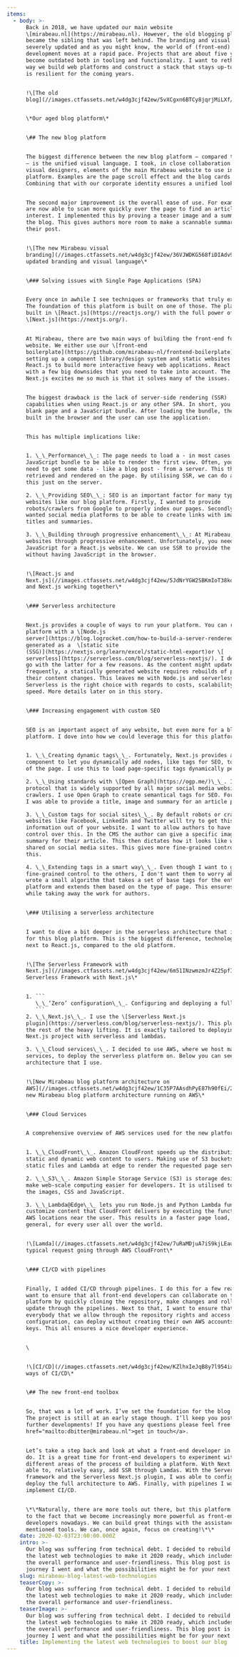 ```yaml
---
items:
  - body: >-
      Back in 2018, we have updated our main website
      \[mirabeau.nl](https://mirabeau.nl). However, the old blogging platform
      became the sibling that was left behind. The branding and visual style got
      severely updated and as you might know, the world of (front-end)
      development moves at a rapid pace. Projects that are about five years old
      become outdated both in tooling and functionality. I want to rethink the
      way we build web platforms and construct a stack that stays up-to-date and
      is resilient for the coming years. 


      !\[The old
      blog](//images.ctfassets.net/w4dg3cjf42ew/5vXCgxn6BTCy8jqrjMiLXf/2db1ca51a38df55e69951346ab28abbc/49D97C22-25AD-4F85-862D-E6C93A006EE6-min.png)


      \*Our aged blog platform\*


      \## The new blog platform 


      The biggest difference between the new blog platform – compared to the old
      – is the unified visual language. I took, in close collaboration with our
      visual designers, elements of the main Mirabeau website to use in our
      platform. Examples are the page scroll effect and the blog cards.
      Combining that with our corporate identity ensures a unified look & feel.


      The second major improvement is the overall ease of use. For example, you
      are now able to scan more quickly over the page to find an article of your
      interest. I implemented this by proving a teaser image and a summary of
      the blog. This gives authors more room to make a scannable summary of
      their post.


      !\[The new Mirabeau visual
      branding](//images.ctfassets.net/w4dg3cjf42ew/36VJWDKG568fiDIAdv9Gpg/39118b835a3f11b5d59c8bcde0ee8d66/B323160D-6A46-4AD2-A48C-1FEF85BBF506-min.png)\*Our
      updated branding and visual language\*


      \### Solving issues with Single Page Applications (SPA)


      Every once in awhile I see techniques or frameworks that truly excite me.
      The foundation of this platform is built on one of those. The platform is
      built in \[React.js](https://reactjs.org/) with the full power of
      \[Next.js](https://nextjs.org/).


      At Mirabeau, there are two main ways of building the front-end for a
      website. We either use our \[front-end
      boilerplate](https://github.com/mirabeau-nl/frontend-boilerplate) for
      setting up a component library/design system and static websites or we use
      React.js to build more interactive heavy web applications. React.js comes
      with a few big downsides that you need to take into account. The reason
      Next.js excites me so much is that it solves many of the issues.


      The biggest drawback is the lack of server-side rendering (SSR)
      capabilities when using React.js or any other SPA. In short, you load a
      blank page and a JavaScript bundle. After loading the bundle, the page is
      built in the browser and the user can use the application. 


      This has multiple implications like:


      1. \_\_Performance\_\_: The page needs to load a - in most cases large - 
      JavaScript bundle to be able to render the first view. Often, you then
      need to get some data - like a blog post - from a server. This then gets
      retrieved and rendered on the page. By utilising SSR, we can do all of
      this just on the server. 

      2. \_\_Providing SEO\_\_: SEO is an important factor for many types of
      websites like our blog platform. Firstly, I wanted to provide
      robots/crawlers from Google to properly index our pages. Secondly, I
      wanted social media platforms to be able to create links with images,
      titles and summaries.

      3. \_\_Building through progressive enhancement\_\_: At Mirabeau, we build
      websites through progressive enhancement. Unfortunately, you need
      JavaScript for a React.js website. We can use SSR to provide the platform
      without having JavaScript in the browser.


      !\[React.js and
      Next.js](//images.ctfassets.net/w4dg3cjf42ew/5JdNrYGW2SBKmIoT38kqz0/80b019ca3d6e00871b3603f842814b0c/CDFEF415-123A-4D0E-85AD-BB3B32A0B3A1-min.png)\*React.js
      and Next.js working together\*


      \### Serverless architecture


      Next.js provides a couple of ways to run your platform. You can run your
      platform with a \[Node.js
      server](https://blog.logrocket.com/how-to-build-a-server-rendered-react-app-with-next-express-d5a389e7ab2f/),
      generated as a  \[static site
      (SSG)](https://nextjs.org/learn/excel/static-html-export)or \[
      serverless](https://serverless.com/blog/serverless-nextjs/). I decided to
      go with the latter for a few reasons. As the content might update
      frequently, a statically generated website requires rebuilds of pages when
      their content changes. This leaves me with Node.js and serverless.
      Serverless is the right choice with regards to costs, scalability and
      speed. More details later on in this story.


      \### Increasing engagement with custom SEO


      SEO is an important aspect of any website, but even more for a blog
      platform. I dove into how we could leverage this for this platform.


      1. \_\_Creating dynamic tags\_\_. Fortunately, Next.js provides a Head
      component to let you dynamically add nodes, like tags for SEO, to the head
      of the page. I use this to load page-specific tags dynamically per page.

      2. \_\_Using standards with \[Open Graph](https://ogp.me/)\_\_. It’s a
      protocol that is widely supported by all major social media websites and
      crawlers. I use Open Graph to create semantical tags for SEO. For example,
      I was able to provide a title, image and summary for an article page.

      3. \_\_Custom tags for social sites\_\_. By default robots or crawlers of
      websites like Facebook, LinkedIn and Twitter will try to get this
      information out of your website. I want to allow authors to have full
      control over this. In the CMS the author can give a specific image and
      summary for their article. This then dictates how it looks like when
      shared on social media sites. This gives more fine-grained control over
      this. 

      4. \_\_Extending tags in a smart way\_\_. Even though I want to give this
      fine-grained control to the others, I don't want them to worry about it. I
      wrote a small algorithm that takes a set of base tags for the entire blog
      platform and extends them based on the type of page. This ensures good SEO
      while taking away the work for authors.


      \### Utilising a serverless architecture


      I want to dive a bit deeper in the serverless architecture that is used
      for this blog platform. This is the biggest difference, technology-wise
      next to React.js, compared to the old platform.


      !\[The Serverless Framework with
      Next.js](//images.ctfassets.net/w4dg3cjf42ew/6m51INzwmzmJr4Z25pfInu/52550162034fa24e94687be53e931e2c/serverless_nextjs_blog_header-min.png)\*The
      Serverless Framework with Next.js\*


      1. ```
         \_\_‘Zero’ configuration\_\_. Configuring and deploying a fully serverless architecture can become quite difficult. For this reason, I decide to make use of the \[Serverless Framework](https://serverless.com/). This allows me to get up and running relatively quickly. It simplified the configuration and deployment aspect.
         ```
      2. \_\_Next.js\_\_. I use the \[Serverless Next.js
      plugin](https://serverless.com/blog/serverless-nextjs/). This plugin takes
      the rest of the heavy lifting. It is exactly tailored to deploying a
      Next.js project with serverless and lambdas. 

      3. \_\_Cloud services\_\_. I decided to use AWS, where we host many
      services, to deploy the serverless platform on. Below you can see the
      architecture that I use.


      !\[New Mirabeau blog platform architecture on
      AWS](//images.ctfassets.net/w4dg3cjf42ew/1C35P7AAsdhPyE87h90fEi/269e6dc99c0c03cc79adbed078f7e240/serverless_nextjs_lambda_edge_aws_architecture-min.png)\*The
      new Mirabeau blog platform architecture running on AWS\*


      \### Cloud Services


      A comprehensive overview of AWS services used for the new platform:


      1. \_\_CloudFront\_\_. Amazon CloudFront speeds up the distribution of
      static and dynamic web content to users. Making use of S3 buckets for
      static files and Lambda at edge to render the requested page server-side.

      2. \_\_S3\_\_. Amazon Simple Storage Service (S3) is storage designed to
      make web-scale computing easier for developers. It is utilised to serve
      the images, CSS and JavaScript.

      3. \_\_Lambda@Edge\_\_ lets you run Node.js and Python Lambda functions to
      customize content that CloudFront delivers by executing the functions in
      AWS locations near the user. This results in a faster page load, in
      general, for every user all over the world.


      !\[Lamda](//images.ctfassets.net/w4dg3cjf42ew/7uRaMDjuA7iS9kjLEau6Bm/48ef2eb84b38b9fc1314b427a523713d/cloudfront-events-that-trigger-lambda-functions-min.png)\*A
      typical request going through AWS CloudFront\*


      \### CI/CD with pipelines


      Finally, I added CI/CD through pipelines. I do this for a few reasons. I
      want to ensure that all front-end developers can collaborate on this
      platform by quickly cloning the repository, make changes and roll out an
      update through the pipelines. Next to that, I want to ensure that
      everybody that we allow through the repository rights and access
      configuration, can deploy without creating their own AWS accounts and
      keys. This all ensures a nice developer experience.


      \    


      !\[CI/CD](//images.ctfassets.net/w4dg3cjf42ew/KZlhxIeJqB8y7l954ixcm/04acb40e87638f9dbfed747370ba32aa/diagram-cicd-horizontal-85f50f218b3ff47fd993ab5529b85f0147901b20f18b972fdc48504e4bc3110e-min.png)\*Two
      ways of CI/CD\*


      \## The new front-end toolbox


      So, that was a lot of work. I’ve set the foundation for the blog platform.
      The project is still at an early stage though. I’ll keep you posted about
      further developments! If you have any questions please feel free to <a
      href="mailto:dbitter@mirabeau.nl">get in touch</a>.


      Let’s take a step back and look at what a front-end developer in 2020 can
      do. It is a great time for front-end developers to experiment with
      different areas of the process of building a platform. With Next.js I was
      able to, relatively easy, add SSR through Lamdas. With the Serverless
      framework and the Serverless Next.js plugin, I was able to configure and
      deploy the full architecture to AWS. Finally, with pipelines I was able to
      implement CI/CD.


      \*\*Naturally, there are more tools out there, but this platform attests
      to the fact that we become increasingly more powerful as front-end
      developers nowadays. We can build great things with the assistance of the
      mentioned tools. We can, once again, focus on creating!\*\*
    date: 2020-02-03T23:00:00.000Z
    intro: >-
      Our blog was suffering from technical debt. I decided to rebuild it using
      the latest web technologies to make it 2020 ready, which includes boosting
      the overall performance and user-friendliness. This blog post is about the
      journey I went and what the possibilities might be for your next platform.
    slug: mirabeau-blog-latest-web-technologies
    teaserCopy: >-
      Our blog was suffering from technical debt. I decided to rebuild it using
      the latest web technologies to make it 2020 ready, which includes boosting
      the overall performance and user-friendliness.
    teaserImage: >-
      Our blog was suffering from technical debt. I decided to rebuild it using
      the latest web technologies to make it 2020 ready, which includes boosting
      the overall performance and user-friendliness. This blog post is about the
      journey I went and what the possibilities might be for your next platform.
    title: Implementing the latest web technologies to boost our blog
---
```


